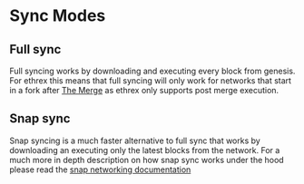 # Sync Modes

## Full sync

Full syncing works by downloading and executing every block from genesis. For ethrex this means that full syncing will only work for networks that start in a fork after [The Merge](https://ethereum.org/en/roadmap/merge/) as ethrex only supports post merge execution.

## Snap sync

Snap syncing is a much faster alternative to full sync that works by downloading an executing only the latest blocks from the network. For a much more in depth description on how snap sync works under the hood please read the [snap networking documentation](./networking/Sync.md)
